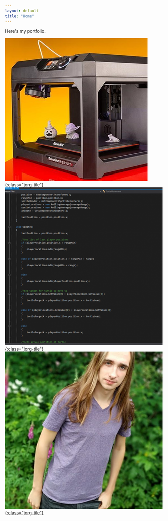 ```yaml
---
layout: default
title: "Home"
---
```


Here's my portfolio.

![this is a 3D printer](images/3dprinter.jpg "3dprinter"){:class="jorg-tile"} [![this is code](images/code.png "code"){:class="jorg-tile"}](code.html) [![this is me](images/jorg.jpg "jorg"){:class="jorg-tile"}](about.html)
